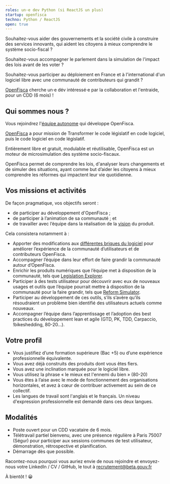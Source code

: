 ```yaml
---
roles: un·e dev Python (si ReactJS un plus)
startup: openfisca
techno: Python / ReactJS
open: true
---
```


Souhaitez-vous aider des gouvernements et la société civile à construire des services innovants, qui aident les citoyens à mieux comprendre le système socio-fiscal ?

Souhaitez-vous accompagner le parlement dans la simulation de l'impact des lois avant de les voter ?

Souhaitez-vous participer au déploiement en France et à l'international d'un logiciel libre avec une communauté de contributeurs qui grandit ?

[OpenFisca](https://openfisca.org/fr/) cherche un·e dév intéressé·e par la collaboration et l'entraide, pour un CDD (6 mois) !

<!--more-->

## Qui sommes nous ?

Vous rejoindrez l'[équipe autonome](https://beta.gouv.fr/2016/11/28/equipes-autonomes) qui développe OpenFisca.

[OpenFisca](https://openfisca.org/fr/) a pour mission de Transformer le code législatif en code logiciel, puis le code logiciel en code législatif.

Entièrement libre et gratuit, modulable et réutilisable, OpenFisca est un moteur de microsimulation des système socio-fiscaux.

OpenFisca permet de comprendre les lois, d'analyser leurs changements et de simuler des situations, ayant comme but d’aider les citoyens à mieux comprendre les réformes qui impactent leur vie quotidienne.

## Vos missions et activités

De façon pragmatique, vos objectifs seront :
- de participer au développement d'OpenFisca ;
- de participer à l’animation de sa communauté ; et
- de travailler avec l’équipe dans la réalisation de la [vision](https://trello.com/b/Y0SQNAVh/roadmap) du produit.


Cela consistera notamment à :
- Apporter des modifications aux [différentes briques du logiciel](https://waffle.io/openfisca/openfisca-core) pour améliorer l’expérience de la communauté d’utilisateurs et de contributeurs OpenFisca.
- Accompagner l’équipe dans leur effort de faire grandir la communauté autour d’OpenFisca.
- Enrichir les produits numériques que l’équipe met à disposition de la communauté, tels que [Legislation Explorer](https://github.com/openfisca/legislation-explorer).
- Participer à des tests utilisateur pour découvrir avec eux de nouveaux usages et outils que l’équipe pourrait mettre à disposition de la communauté pour la faire grandir, tels que [Reform Simulator](https://reform-simulator.herokuapp.com/).
- Participer au développement de ces outils, s’ils s’avère qu’ils résoudraient un problème bien identifié des utilisateurs actuels comme nouveaux.
- Accompagner l’équipe dans l’apprentissage et l’adoption des best practices du développement lean et agile (GTD, PK, TDD, Carpaccio, !bikeshedding, 80-20…).

## Votre profil

- Vous justifiez d’une formation supérieure (Bac +5) ou d’une expérience professionnelle équivalente.
- Vous avez déjà construits des produits dont vous êtes fiers.
- Vous avez une inclination marquée pour le logiciel libre.
- Vous utilisez la phrase « le mieux est l'ennemi du bien » (80-20)
- Vous êtes à l’aise avec le mode de fonctionnement des organisations horizontales, et avez à cœur de contribuer activement au sein de ce collectif.
- Les langues de travail sont l'anglais et le français. Un niveau d'expression professionnelle est demandé dans ces deux langues.

## Modalités

- Poste ouvert pour un CDD vacataire de 6 mois.
- Télétravail partiel bienvenu, avec une présence régulière à Paris 75007 (Ségur) pour participer aux sessions communes de test utilisateur, démonstration, rétrospective et planification.
- Démarrage dès que possible.

Racontez-nous pourquoi vous auriez envie de nous rejoindre et envoyez-nous votre LinkedIn / CV / GitHub, le tout à recrutement@beta.gouv.fr

À bientôt ! 😀

